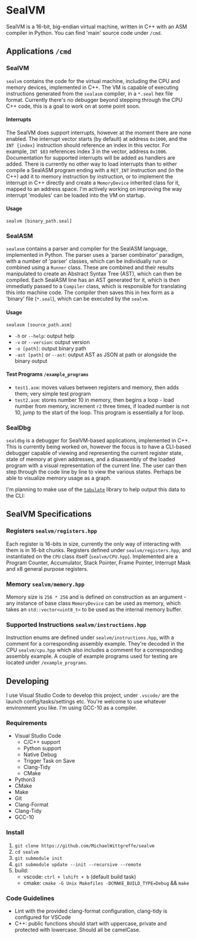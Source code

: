 # SealVM
SealVM is a 16-bit, big-endian virtual machine, written in C++ with an ASM compiler in Python. You can find 'main' source code under `/cmd`. 

## Applications `/cmd`
### SealVM
`sealvm` contains the code for the virtual machine, including the CPU and memory devices, implemented in C++. The VM is capable of executing instructions generated from the `sealasm` compiler, in a `*.seal` hex file format. Currently there's no debugger beyond stepping through the CPU C++ code, this is a goal to work on at some point soon.

#### Interrupts
The SealVM does support interrupts, however at the moment there are none enabled. The interrupt vector starts (by default) at address `0x1000`, and the `INT {index}` instruction should reference an index in this vector. For example, `INT $03` references index 3 in the vector, address `0x1006`. Documentation for supported interrupts will be added as handlers are added. There is currently no other way to load interrupts than to either compile a SealASM program ending with a `RET_INT` instruction and (in the C++) add it to memory instruction by instruction, or to implement the interrupt in C++ directly and create a `MemoryDevice` inherited class for it, mapped to an address space. I'm actively working on improving the way interrupt 'modules' can be loaded into the VM on startup.

#### Usage
`sealvm [binary_path.seal]`

### SealASM
`sealasm` contains a parser and compiler for the SealASM language, implemented in Python. The parser uses a 'parser combinator' paradigm, with a number of 'parser' classes, which can be individually run or combined using a `Runner` class. These are combined and their results manipulated to create an Abstract Syntax Tree (AST), which can then be compiled. Each SealASM line has an AST generated for it, which is then immediatly passed to a `Compiler` class, which is responsible for translating this into machine code. The compiler then saves this in hex form as a 'binary' file (`*.seal`), which can be executed by the `sealvm`.

#### Usage
`sealasm [source_path.asm]`
- `-h` or `--help`: output help
- `-v` or `--version`: output version
- `-o [path]`: output binary path
- `-ast [path]` or `--ast`: output AST as JSON at path or alongside the binary output

#### Test Programs `/example_programs`
- `test1.asm`: moves values between registers and memory, then adds them; very simple test program
- `test2.asm`: stores number 10 in memory, then begins a loop - load number from memory, increment `r2` three times, if loaded number is not 10, jump to the start of the loop. This program is essentially a for loop.

### SealDbg
`sealdbg` is a debugger for SealVM-based applications, implemented in C++. This is currently being worked on, however the focus is to have a CLI-based debugger capable of viewing and representing the current register state, state of memory at given addresses, and a disassembly of the loaded program with a visual representation of the current line. The user can then step through the code line by line to view the various states. Perhaps be able to visualize memory usage as a graph.

I'm planning to make use of the [`tabulate`](https://github.com/p-ranav/tabulate) library to help output this data to the CLI: 

## SealVM Specifications
### Registers `sealvm/registers.hpp`
Each register is 16-bits in size, currently the only way of interacting with them is in 16-bit chunks. Registers defined under `sealvm/registers.hpp`, and instantiated on the `CPU` class itself (`sealvm/CPU.hpp`). Implemented are a Program Counter, Accumulator, Stack Pointer, Frame Pointer, Interrupt Mask and x8 general purpose registers.

### Memory `sealvm/memory.hpp`
Memory size is `256 * 256` and is defined on construction as an argument - any instance of base class `MemoryDevice` can be used as memory, which takes an `std::vector<uint8_t>` to be used as the internal memory buffer.

### Supported Instructions `sealvm/instructions.hpp`
Instruction enums are defined under `sealvm/instructions.hpp`, with a comment for a corresponding assembly example. They're decoded in the CPU `sealvm/cpu.hpp` which also includes a comment for a corresponding assembly example. A couple of example programs used for testing are located under `/example_programs`.

## Developing
I use Visual Studio Code to develop this project, under `.vscode/` are the launch config/tasks/settings etc. You're welcome to use whatever environment you like. I'm using GCC-10 as a compiler.

### Requirements
- Visual Studio Code
    - C/C++ support
    - Python support
    - Native Debug
    - Trigger Task on Save
    - Clang-Tidy
    - CMake
- Python3
- CMake
- Make
- Git
- Clang-Format
- Clang-Tidy
- GCC-10

### Install
1. `git clone https://github.com/MichaelWittgreffe/sealvm`
2. `cd sealvm`
3. `git submodule init`
4. `git submodule update --init --recursive --remote`
5. build:
    - vscode: `ctrl + lshift + b` (default build task) 
    - cmake: `cmake -G Unix Makefiles -DCMAKE_BUILD_TYPE=Debug` && `make`

### Code Guidelines
- Lint with the provided clang-format configuration, clang-tidy is configured for VSCode
- C++: public functions should start with uppercase, private and protected with lowercase. Should all be camelCase.

